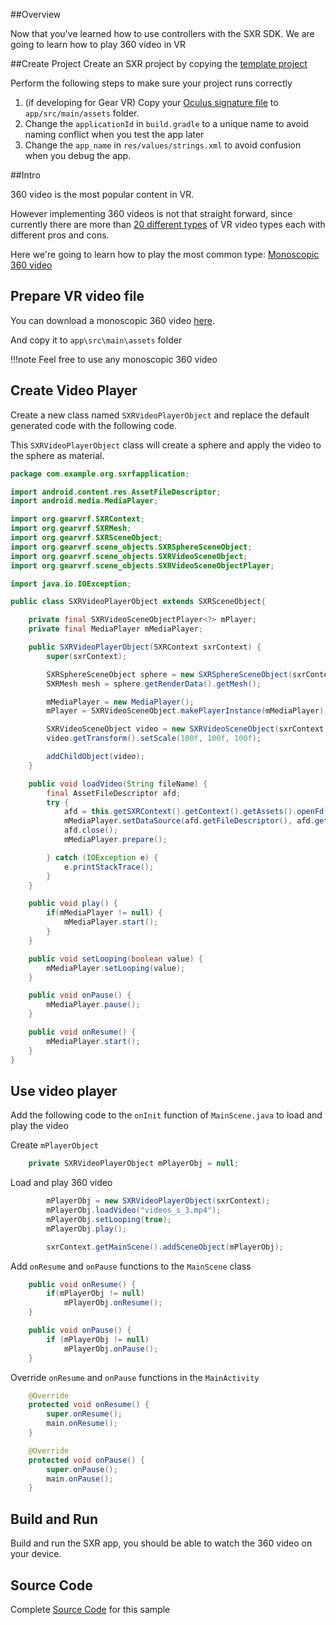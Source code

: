 ##Overview

Now that you've learned how to use controllers with the SXR SDK. We are going to learn how to play 360 video in VR

##Create Project
Create an SXR project by copying the [template project](https://github.com/sxrsdk/sxrsdk-demos/tree/master/template/SXRApplication) 

Perform the following steps to make sure your project runs correctly

1. (if developing for Gear VR) Copy your [Oculus signature file](https://developer.oculus.com/osig/) to `app/src/main/assets` folder.
1. Change the `applicationId` in `build.gradle` to a unique name to avoid naming conflict when you test the app later
1. Change the `app_name` in `res/values/strings.xml` to avoid confusion when you debug the app.

##Intro

360 video is the most popular content in VR.

However implementing 360 videos is not that straight forward, since currently there are more than [20 different types](https://samsungxr.com/portal/content/faq_tech_gear_vr) of VR video types each with different pros and cons.

Here we're going to learn how to play the most common type: [Monoscopic 360 video](https://samsungxr.com/ui/CMS/Geometry/2D360.html)


## Prepare VR video file
You can download a monoscopic 360 video [here](/images/videos_s_3.mp4).

And copy it to `app\src\main\assets` folder

!!!note
    Feel free to use any monoscopic 360 video


## Create Video Player

Create a new class named `SXRVideoPlayerObject` and replace the default generated code with the following code.

This `SXRVideoPlayerObject` class will create a sphere and apply the video to the sphere as material.

```java
package com.example.org.sxrfapplication;

import android.content.res.AssetFileDescriptor;
import android.media.MediaPlayer;

import org.gearvrf.SXRContext;
import org.gearvrf.SXRMesh;
import org.gearvrf.SXRSceneObject;
import org.gearvrf.scene_objects.SXRSphereSceneObject;
import org.gearvrf.scene_objects.SXRVideoSceneObject;
import org.gearvrf.scene_objects.SXRVideoSceneObjectPlayer;

import java.io.IOException;

public class SXRVideoPlayerObject extends SXRSceneObject{

    private final SXRVideoSceneObjectPlayer<?> mPlayer;
    private final MediaPlayer mMediaPlayer;

    public SXRVideoPlayerObject(SXRContext sxrContext) {
        super(sxrContext);

        SXRSphereSceneObject sphere = new SXRSphereSceneObject(sxrContext, 72, 144, false);
        SXRMesh mesh = sphere.getRenderData().getMesh();

        mMediaPlayer = new MediaPlayer();
        mPlayer = SXRVideoSceneObject.makePlayerInstance(mMediaPlayer);

        SXRVideoSceneObject video = new SXRVideoSceneObject(sxrContext, mesh, mPlayer, SXRVideoSceneObject.SXRVideoType.MONO);
        video.getTransform().setScale(100f, 100f, 100f);

        addChildObject(video);
    }

    public void loadVideo(String fileName) {
        final AssetFileDescriptor afd;
        try {
            afd = this.getSXRContext().getContext().getAssets().openFd(fileName);
            mMediaPlayer.setDataSource(afd.getFileDescriptor(), afd.getStartOffset(), afd.getLength());
            afd.close();
            mMediaPlayer.prepare();

        } catch (IOException e) {
            e.printStackTrace();
        }
    }

    public void play() {
        if(mMediaPlayer != null) {
            mMediaPlayer.start();
        }
    }

    public void setLooping(boolean value) {
        mMediaPlayer.setLooping(value);
    }

    public void onPause() {
        mMediaPlayer.pause();
    }

    public void onResume() {
        mMediaPlayer.start();
    }
}

```

## Use video player

Add the following code to the `onInit` function of `MainScene.java` to load and play the video

Create `mPlayerObject`

```java
    private SXRVideoPlayerObject mPlayerObj = null;
```

Load and play 360 video
```java
        mPlayerObj = new SXRVideoPlayerObject(sxrContext);
        mPlayerObj.loadVideo("videos_s_3.mp4");
        mPlayerObj.setLooping(true);
        mPlayerObj.play();

        sxrContext.getMainScene().addSceneObject(mPlayerObj);
```

Add `onResume` and `onPause` functions to the `MainScene` class
```java
    public void onResume() {
        if(mPlayerObj != null)
            mPlayerObj.onResume();
    }

    public void onPause() {
        if (mPlayerObj != null)
            mPlayerObj.onPause();
    }
```

Override `onResume` and `onPause` functions in the `MainActivity`
```java
    @Override
    protected void onResume() {
        super.onResume();
        main.onResume();
    }

    @Override
    protected void onPause() {
        super.onPause();
        main.onPause();
    }
```

## Build and Run
Build and run the SXR app, you should be able to watch the 360 video on your device.


## Source Code
Complete [Source Code](https://github.com/sxrsdk/sxrsdk-demos/tree/master/tutorials/tutorial_5_vr_video) for this sample

